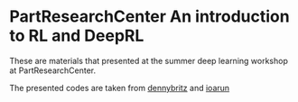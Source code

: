 # PartResearchCenter An introduction to RL and DeepRL

These are materials that presented at the summer deep learning workshop at PartResearchCenter.

The presented codes are taken from [dennybritz](https://github.com/dennybritz/reinforcement-learning) and [ioarun](https://github.com/ioarun/openai-gym)